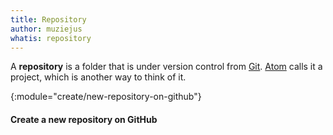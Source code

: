 ```yaml
---
title: Repository
author: muziejus
whatis: repository
---
```


A **repository** is a folder that is under version control from
[Git](/whatis/git). [Atom](/whatis/atom) calls it a project, which is another
way to think of it.

{:module="create/new-repository-on-github"}
#### Create a new repository on GitHub

